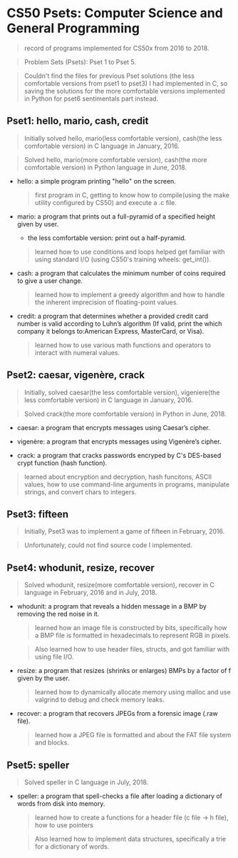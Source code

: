 # CS50 Psets: Computer Science and General Programming

> record of programs implemented for CS50x from 2016 to 2018.

> Problem Sets (Psets): Pset 1 to Pset 5.

> Couldn't find the files for previous Pset solutions (the less comfortable versions from pset1 to pset3) I had implemented in C, so saving the solutions for the more comfortable versions implemented in Python for pset6 sentimentals part instead.


## Pset1: hello, mario, cash, credit
> Initially solved hello, mario(less comfortable version), cash(the less comfortable version) in C language in January, 2016.

> Solved hello, mario(more comfortable version), cash(the more comfortable version) in Python language in June, 2018.

- hello: a simple program printing "hello" on the screen.
  > first program in C, getting to know how to compile(using the make utility configured by CS50) and execute a .c file.
  
- mario: a program that prints out a full-pyramid of a specified height given by user.
    - the less comfortable version: print out a half-pyramid.
    
  > learned how to use conditions and loops
  > helped get familiar with using standard I/O (using CS50's training wheels: get_int()).
  
- cash: a program that calculates the minimum number of coins required to give a user change.
  > learned how to implement a greedy algorithm and how to handle the inherent imprecision of floating-point values.
  
- credit: a program that determines whether a provided credit card number is valid according to Luhn’s algorithm (If valid, print the which company it belongs to:American Express, MasterCard, or Visa).
  > learned how to use various math functions and operators to interact with numeral values.

## Pset2: caesar, vigenère, crack
> Initially, solved caesar(the less comfortable version), vigeniere(the less comfortable version) in C language in January, 2016.

> Solved crack(the more comfortable version) in Python in June, 2018.

- caesar: a program that encrypts messages using Caesar’s cipher.

- vigenère: a program that encrypts messages using Vigenère’s cipher.

- crack: a program that cracks passwords encryped by C's DES-based crypt function (hash function).
    
> learned about encryption and decryption, hash funcitons, ASCII values, how to use command-line arguments in programs, manipulate strings, and convert chars to integers.
      
## Pset3: fifteen
> Initially, Pset3 was to implement a game of fifteen in February, 2016. 

> Unfortunately, could not find source code I implemented.

## Pset4: whodunit, resize, recover
> Solved whodunit, resize(more comfortable version), recover in C language in February, 2016 and in July, 2018.

- whodunit: a program that reveals a hidden message in a BMP by removing the red noise in it.
  > learned how an image file is constructed by bits, specifically how a BMP file is formatted in hexadecimals to represent RGB in pixels.
  
  > Also learned how to use header files, structs, and got familiar with using file I/O.

- resize: a program that resizes (shrinks or enlarges) BMPs by a factor of f given by the user.
  > learned how to dynamically allocate memory using malloc and use valgrind to debug and check memory leaks.
  
- recover: a program that recovers JPEGs from a forensic image (.raw file).
  > learned how a JPEG file is formatted and about the FAT file system and blocks. 
  
## Pset5: speller
> Solved speller in C language in July, 2018.

- speller:  a program that spell-checks a file after loading a dictionary of words from disk into memory.

  > learned how to create a functions for a header file (c file -> h file), how to use pointers
  
  > Also learned how to implement data structures, specifically a trie for a dictionary of words.

